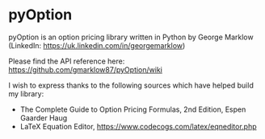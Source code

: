 # pyOption
pyOption is an option pricing library written in Python by George Marklow (LinkedIn: https://uk.linkedin.com/in/georgemarklow)

Please find the API reference here: https://github.com/gmarklow87/pyOption/wiki

I wish to express thanks to the following sources which have helped build my library:

* The Complete Guide to Option Pricing Formulas, 2nd Edition, Espen Gaarder Haug
* LaTeX Equation Editor, https://www.codecogs.com/latex/eqneditor.php
